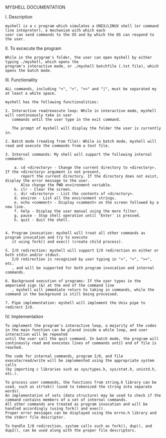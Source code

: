 MYSHELL DOCUMENTATION

I. Description

	myshell is a c program which simulates a UNIX/LINUX shell (or command line intepreter), a mechanism with which each
	user can send commands to the OS and by which the OS can respond to the user.
	
II. To excecute the program

	While in the program's folder, the user can open myshell by either typing ./myshell, which opens the
	program's interactive mode, or ./myshell batchfile (.txt file), which opens the batch mode.

III. Functionality

	ALL commands, including "<", ">", ">>" and "|", must be separated my at least a white space.

	myshell has the following functionalities:

	1. Interactive read/execute loop: While in interactive mode, myshell will continuously take in user
	   commands until the user type in the exit command.
	   
	   The prompt of myshell will display the folder the user is currently in.

	2. Batch mode (reading from file): While in batch mode, myshell will read and execute the commands from a text file.

	3. Internal commands: My shell will support the following internal commands: 
	
		a. cd <directory> - Change the current directory to <directory>. If the <directory> argument is not present,
		   report the current directory. If the directory does not exist, display the error message to the user.
		   Also change the PWD environment variable. 
		b. clr - Clear the screen.
		c. dir <directory> - List the contents of <directory>.
		d. environ - List all the environment strings.
		e. echo <comment> - Display <comment> on the screen followed by a new line.
		f. help - Display the user manual using the more filter. 
		g. pause - Stop shell operation until 'Enter' is pressed.
		h. quit - Quit the shell.


	4. Program invocation: myshell will treat all other commands as program invocation and try to execute
	   it using fork() and exec() (create child process). 

	5. I/O redirection: myshell will support I/O redirection on either or both stdin and/or stdout.
	   I/O redirection is recognized by user typing in ">", "<", ">>", etc.
	   , and will be supported for both program invocation and internal commands.

	6. Background execution of programs: If the user types in the ampersand sign (&) at the end of the command line
	   , myshell will immediate return to taking in commands, while the command in the background is still being processed.

	7. Pipe implementation: myshell will implement the Unix pipe to redirect I/O.

IV. Implementation

	To implement the program's interactive loop, a majority of the codes in the main function can be placed inside a while loop, and user interaction will be repeated
	until the user call the quit command. In batch mode, the program will continously read and executes lines of commands until end of file is reached.
	
	The code for internal commands, program I/O, and file execute/read/write will be implemented using the appropriate system calls
	(by importing c libraries such as sys/types.h, sys/stat.h, unistd.h, etc.).
	
	To process user commands, the functions from string.h library can be used, such as strtok() (used to tokenized the string into separate words).
	An implementation of sets (data structure) may be used to check if the command contains members of a set of internal commands.
	All other commands are treated as program invocation and will be handled accordingly (using fork() and exec().
	Proper error messages can be displayed using the errno.h library and the stderr file descriptor.

	To handle I/O redirection, system calls such as fork(), dup(), and dup2(), can be used along with the proper file descriptors.